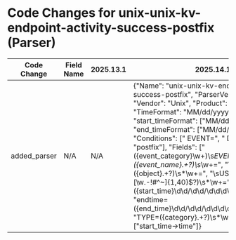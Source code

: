 # Code Changes for unix-unix-kv-endpoint-activity-success-postfix (Parser)

| Code Change | Field Name | 2025.13.1 | 2025.14.1 |
|-------------|------------|-----------|------------|
| added_parser | N/A | N/A | {"Name": "unix-unix-kv-endpoint-activity-success-postfix", "ParserVersion": "v1.0.0", "Vendor": "Unix", "Product": "Unix", "TimeFormat": "MM/dd/yyyy HH:mm:ss", "start_timeFormat": ["MM/dd/yyyy HH:mm:ss"], "end_timeFormat": ["MM/dd/yyyy HH:mm:ss"], "Conditions": [" EVENT=", " DETAILS=", "postfix"], "Fields": ["({event_category}\w+)\s*EVENT=({event_name}.+?)\s*\w+=", "\sOBJECT=({object}.+?)\s*\w+=", "\sUSER=({user}[\w\.\-\!\#\^\~]{1,40}\$?)\s*\w+=", "time=({start_time}\d\d\/\d\d\/\d\d\d\d\s\d\d:\d\d:\d\d)", "endtime=({end_time}\d\d\/\d\d\/\d\d\d\d\s\d\d:\d\d:\d\d)", "TYPE=({category}.+?)\s*\w+="], "DupFields": ["start_time->time"]} |